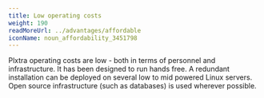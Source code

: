 ```yaml
---
title: Low operating costs
weight: 190
readMoreUrl: ../advantages/affordable
iconName: noun_affordability_3451798
---
```


Plxtra operating costs are low - both in terms of personnel and infrastructure. It has been designed to run hands free. A redundant installation can be deployed on several low to mid powered Linux servers.  Open source infrastructure (such as databases) is used wherever possible.
